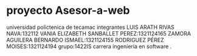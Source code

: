 # proyecto  Asesor-a-web
universidad polictenica de tecamac 
integrantes 
LUIS ARATH RIVAS NAVA:132112
VANIA ELIZABETH SANBALLET PEREZ:1321124165
ZAMORA AGUILERA BERNARDO ISMAEL:1321124155
RODRIGUEZ PÉREZ MOISES:1321124194
grupo:1422IS
 carrera ingeniería en software 
.
